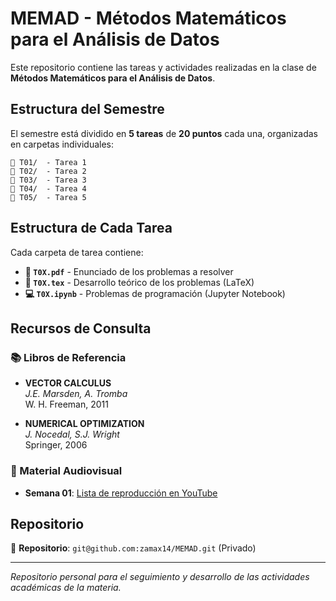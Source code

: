 # MEMAD - Métodos Matemáticos para el Análisis de Datos

Este repositorio contiene las tareas y actividades realizadas en la clase de **Métodos Matemáticos para el Análisis de Datos**.

## Estructura del Semestre

El semestre está dividido en **5 tareas** de **20 puntos** cada una, organizadas en carpetas individuales:

```
📁 T01/  - Tarea 1
📁 T02/  - Tarea 2  
📁 T03/  - Tarea 3
📁 T04/  - Tarea 4
📁 T05/  - Tarea 5
```

## Estructura de Cada Tarea

Cada carpeta de tarea contiene:

- **📄 `T0X.pdf`** - Enunciado de los problemas a resolver
- **📝 `T0X.tex`** - Desarrollo teórico de los problemas (LaTeX)
- **💻 `T0X.ipynb`** - Problemas de programación (Jupyter Notebook)

## Recursos de Consulta

### 📚 Libros de Referencia

- **VECTOR CALCULUS**  
  *J.E. Marsden, A. Tromba*  
  W. H. Freeman, 2011

- **NUMERICAL OPTIMIZATION**  
  *J. Nocedal, S.J. Wright*  
  Springer, 2006

### 🎥 Material Audiovisual

- **Semana 01**: [Lista de reproducción en YouTube](https://www.youtube.com/playlist?list=PL66A4_etiRmz_QUD1p0BjEKIHJdjmuTPn)

## Repositorio

🔗 **Repositorio**: `git@github.com:zamax14/MEMAD.git` (Privado)

---

*Repositorio personal para el seguimiento y desarrollo de las actividades académicas de la materia.*
